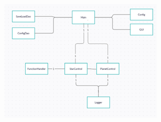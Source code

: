 



![Pakkauskaavio](https://github.com/rasse3/ot-harjoitustyo/blob/master/DaisySim/Dokumentaatio/kuvat/pakkauskaavio.png)
